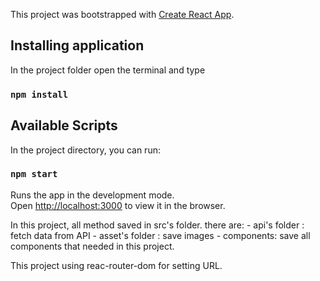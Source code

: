This project was bootstrapped with [Create React App](https://github.com/facebook/create-react-app).

## Installing application
In the project folder open the terminal and type
### `npm install`

## Available Scripts

In the project directory, you can run:

### `npm start`

Runs the app in the development mode.<br>
Open [http://localhost:3000](http://localhost:3000) to view it in the browser.

In this project, all method saved in src's folder. there are: 
    - api's folder : fetch data from API
    - asset's folder : save images
    - components: save all components that needed in this project.

This project using reac-router-dom for setting URL.   
